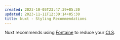 ```yaml
---
created: 2023-10-05T23:47:39+05:30
updated: 2023-11-11T12:30:14+05:30
title: Nuxt - Styling Recommendations
---
```



Nuxt recommends using [Fontaine](https://github.com/nuxt-modules/fontaine) to reduce your [CLS](https://web.dev/cls/). 